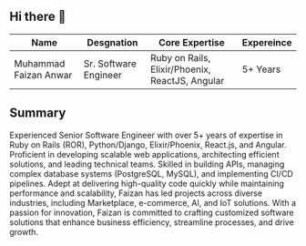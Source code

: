 ## Hi there 👋

| Name  | Desgnation |  Core Expertise | Expereince |
| ------------- | ------------- | ------------- | ------------- |
| Muhammad Faizan Anwar  | Sr. Software Engineer | Ruby on Rails, Elixir/Phoenix, ReactJS, Angular | 5+ Years

## Summary

Experienced Senior Software Engineer with over 5+ years of expertise in Ruby on Rails (ROR), Python/Django, Elixir/Phoenix, React.js, and Angular. Proficient in developing scalable web applications, architecting efficient solutions, and leading technical teams. Skilled in building APIs, managing complex database systems (PostgreSQL, MySQL), and implementing CI/CD pipelines. Adept at delivering high-quality code quickly while maintaining performance and scalability, Faizan has led projects across diverse industries, including Marketplace, e-commerce, AI, and IoT solutions. With a passion for innovation, Faizan is committed to crafting customized software solutions that enhance business efficiency, streamline processes, and drive growth.
<!--
**faizananwardeveloper/faizananwardeveloper** is a ✨ _special_ ✨ repository because its `README.md` (this file) appears on your GitHub profile.

Here are some ideas to get you started:

- 🔭 I’m currently working on ...
- 🌱 I’m currently learning ...
- 👯 I’m looking to collaborate on ...
- 🤔 I’m looking for help with ...
- 💬 Ask me about ...
- 📫 How to reach me: ...
- 😄 Pronouns: ...
- ⚡ Fun fact: ...
-->
